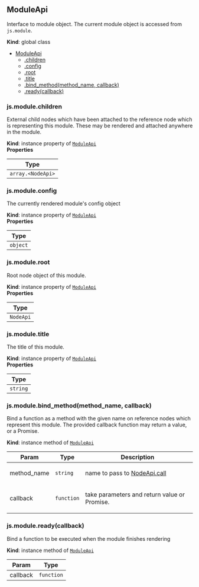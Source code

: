 <a name="ModuleApi"></a>

## ModuleApi
Interface to module object. The current module object is accessed from
`js.module`.

**Kind**: global class  

* [ModuleApi](#ModuleApi)
    * [.children](#ModuleApi+children)
    * [.config](#ModuleApi+config)
    * [.root](#ModuleApi+root)
    * [.title](#ModuleApi+title)
    * [.bind_method(method_name, callback)](#ModuleApi+bind_method)
    * [.ready(callback)](#ModuleApi+ready)

<a name="ModuleApi+children"></a>

### js.module.children
External child nodes which have been attached to the reference node
which is representing this module. These may be rendered and attached
anywhere in the module.

**Kind**: instance property of <code>[ModuleApi](#ModuleApi)</code>  
**Properties**

<table>
  <thead>
    <tr>
      <th>Type</th>
    </tr>
  </thead>
  <tbody>
<tr>
    <td><code>array.&lt;NodeApi&gt;</code></td>
    </tr>  </tbody>
</table>

<a name="ModuleApi+config"></a>

### js.module.config
The currently rendered module's config object

**Kind**: instance property of <code>[ModuleApi](#ModuleApi)</code>  
**Properties**

<table>
  <thead>
    <tr>
      <th>Type</th>
    </tr>
  </thead>
  <tbody>
<tr>
    <td><code>object</code></td>
    </tr>  </tbody>
</table>

<a name="ModuleApi+root"></a>

### js.module.root
Root node object of this module.

**Kind**: instance property of <code>[ModuleApi](#ModuleApi)</code>  
**Properties**

<table>
  <thead>
    <tr>
      <th>Type</th>
    </tr>
  </thead>
  <tbody>
<tr>
    <td><code>NodeApi</code></td>
    </tr>  </tbody>
</table>

<a name="ModuleApi+title"></a>

### js.module.title
The title of this module.

**Kind**: instance property of <code>[ModuleApi](#ModuleApi)</code>  
**Properties**

<table>
  <thead>
    <tr>
      <th>Type</th>
    </tr>
  </thead>
  <tbody>
<tr>
    <td><code>string</code></td>
    </tr>  </tbody>
</table>

<a name="ModuleApi+bind_method"></a>

### js.module.bind_method(method_name, callback)
Bind a function as a method with the given name on reference nodes
which represent this module. The provided callback function may return a
value, or a Promise.

**Kind**: instance method of <code>[ModuleApi](#ModuleApi)</code>  
<table>
  <thead>
    <tr>
      <th>Param</th><th>Type</th><th>Description</th>
    </tr>
  </thead>
  <tbody>
<tr>
    <td>method_name</td><td><code>string</code></td><td><p>name to pass to
   <a href="node_api.html#NodeApi+call">NodeApi.call</a></p>
</td>
    </tr><tr>
    <td>callback</td><td><code>function</code></td><td><p>take parameters and return value or Promise.</p>
</td>
    </tr>  </tbody>
</table>

<a name="ModuleApi+ready"></a>

### js.module.ready(callback)
Bind a function to be executed when the module finishes rendering

**Kind**: instance method of <code>[ModuleApi](#ModuleApi)</code>  
<table>
  <thead>
    <tr>
      <th>Param</th><th>Type</th>
    </tr>
  </thead>
  <tbody>
<tr>
    <td>callback</td><td><code>function</code></td>
    </tr>  </tbody>
</table>


